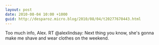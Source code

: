 ```yaml
---
layout: post
date: 2010-08-04 10:00 +1000
guid: http://desparoz.micro.blog/2010/08/04/t20277670443.html
---
```

Too much info, Alex. RT @alexlindsay: Next thing you know, she's gonna make me shave and wear clothes on the weekend.
